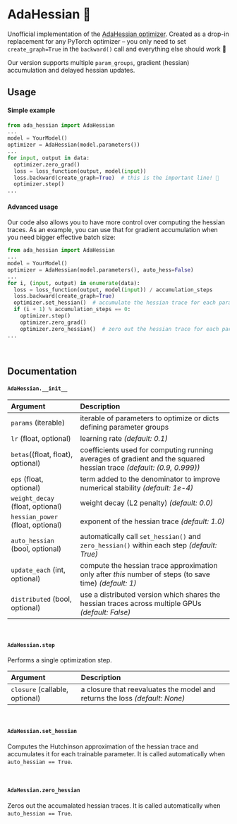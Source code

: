 # AdaHessian  🚀

Unofficial implementation of the [AdaHessian optimizer](https://arxiv.org/abs/2006.00719). Created as a drop-in replacement for any PyTorch optimizer – you only need to set `create_graph=True` in the `backward()` call and everything else should work 🥳

Our version supports multiple `param_groups`, gradient (hessian) accumulation and delayed hessian updates.

## Usage

#### Simple example

```python
from ada_hessian import AdaHessian
...
model = YourModel()
optimizer = AdaHessian(model.parameters())
...
for input, output in data:
  optimizer.zero_grad()
  loss = loss_function(output, model(input))
  loss.backward(create_graph=True)  # this is the important line! 🧐
  optimizer.step()
...
```

#### Advanced usage

Our code also allows you to have more control over computing the hessian traces. As an example, you can use that for gradient accumulation when you need bigger effective batch size:
```python
from ada_hessian import AdaHessian
...
model = YourModel()
optimizer = AdaHessian(model.parameters(), auto_hess=False)
...
for i, (input, output) in enumerate(data):
  loss = loss_function(output, model(input)) / accumulation_steps
  loss.backward(create_graph=True)
  optimizer.set_hessian()  # accumulate the hessian trace for each parameter
  if (i + 1) % accumulation_steps == 0:
    optimizer.step()
    optimizer.zero_grad()
    optimizer.zero_hessian()  # zero out the hessian trace for each parameter
...
```

<br>

## Documentation

#### `AdaHessian.__init__`

| **Argument**    | **Description** |
| :-------------- | :-------------- |
| `params` (iterable) | iterable of parameters to optimize or dicts defining parameter groups |
| `lr` (float, optional) | learning rate *(default: 0.1)* |
| `betas`((float, float), optional) | coefficients used for computing running averages of gradient and the squared hessian trace *(default: (0.9, 0.999))* |
| `eps` (float, optional)           | term added to the denominator to improve numerical stability *(default: 1e-4)* |
| `weight_decay` (float, optional)   | weight decay (L2 penalty) *(default: 0.0)* |
| `hessian_power` (float, optional)  | exponent of the hessian trace *(default: 1.0)* |
| `auto_hessian` (bool, optional)  | automatically call `set_hessian()` and `zero_hessian()` within each step *(default: True)* |
| `update_each` (int, optional)   | compute the hessian trace approximation only after *this* number of steps (to save time) *(default: 1)* |
| `distributed` (bool, optional)   | use a distributed version which shares the hessian traces across multiple GPUs *(default: False)* |

<br>

#### `AdaHessian.step`

Performs a single optimization step.

| **Argument**    | **Description** |
| :-------------- | :-------------- |
| `closure` (callable, optional)        | a closure that reevaluates the model and returns the loss *(default: None)* |

<br>

#### `AdaHessian.set_hessian`

Computes the Hutchinson approximation of the hessian trace and accumulates it for each trainable parameter. It is called automatically when `auto_hessian == True`.

<br>

#### `AdaHessian.zero_hessian`

Zeros out the accumalated hessian traces. It is called automatically when `auto_hessian == True`.
